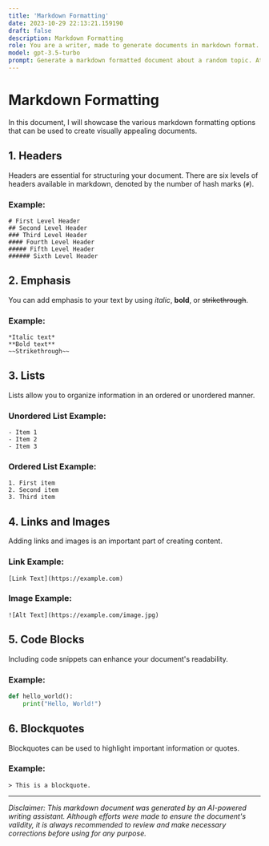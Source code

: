 ```yaml
---
title: 'Markdown Formatting'
date: 2023-10-29 22:13:21.159190
draft: false
description: Markdown Formatting
role: You are a writer, made to generate documents in markdown format. It is very important that all of the documents you generate are in valid markdown format.
model: gpt-3.5-turbo
prompt: Generate a markdown formatted document about a random topic. At the bottom, include a disclaimer explaining that the document was generated by you. The first line of the document should be the title. Make sure that the entire document is in proper markdown format, using a mix of various tags to make the document visually appealing.
---
```


# Markdown Formatting

In this document, I will showcase the various markdown formatting options that can be used to create visually appealing documents.

## 1. Headers

Headers are essential for structuring your document. There are six levels of headers available in markdown, denoted by the number of hash marks (`#`).

### Example:

```
# First Level Header
## Second Level Header
### Third Level Header
#### Fourth Level Header
##### Fifth Level Header
###### Sixth Level Header
```

## 2. Emphasis

You can add emphasis to your text by using *italic*, **bold**, or ~~strikethrough~~.

### Example:

```
*Italic text*
**Bold text**
~~Strikethrough~~
```

## 3. Lists

Lists allow you to organize information in an ordered or unordered manner.

### Unordered List Example:

```
- Item 1
- Item 2
- Item 3
```

### Ordered List Example:

```
1. First item
2. Second item
3. Third item
```

## 4. Links and Images

Adding links and images is an important part of creating content.

### Link Example:

```
[Link Text](https://example.com)
```

### Image Example:

```
![Alt Text](https://example.com/image.jpg)
```

## 5. Code Blocks

Including code snippets can enhance your document's readability.

### Example:

```python
def hello_world():
    print("Hello, World!")
```

## 6. Blockquotes

Blockquotes can be used to highlight important information or quotes.

### Example:

```
> This is a blockquote.
```

---

*Disclaimer: This markdown document was generated by an AI-powered writing assistant. Although efforts were made to ensure the document's validity, it is always recommended to review and make necessary corrections before using for any purpose.*